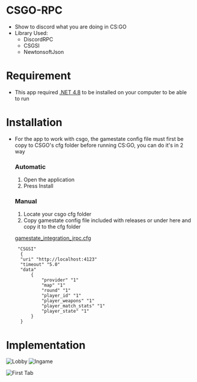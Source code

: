 # CSGO-RPC
- Show to discord what you are doing in CS:GO
- Library Used:
  - DiscordRPC
  - CSGSI
  - NewtonsoftJson

# Requirement
- This app required [.NET 4.8](https://dotnet.microsoft.com/download/dotnet-framework/net48) to be installed on your computer to be able to run

# Installation
- For the app to work with csgo, the gamestate config file must first be copy to CSGO's cfg folder before running CS:GO, you can do it's in 2 way
  ### Automatic 
  1. Open the application
  2. Press Install
  ### Manual
  1. Locate your csgo cfg folder
  2. Copy gamestate config file included with releases or under here and copy it to the cfg folder

  [gamestate_integration_jrpc.cfg](https://github.com/Johnnymc2001/CSGO-RPC/blob/master/gamestate_integration_jrpc.cfg)
       
       "CSGSI" 
        { 
        "uri" "http://localhost:4123" 
        "timeout" "5.0" 
        "data" 
            { 
                "provider" "1" 
                "map" "1" 
                "round" "1" 
                "player_id" "1" 
                "player_weapons" "1" 
                "player_match_stats" "1" 
                "player_state" "1" 
            } 
        }

  

# Implementation

![Lobby](https://i.imgur.com/1xgCMOD.png)
![Ingame](https://i.imgur.com/D2DyXHc.png)

![First Tab](https://i.imgur.com/zNGTdEm.png)

